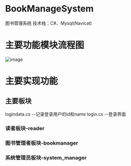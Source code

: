 # BookManageSystem
图书管理系统
技术栈：C#、Mysql(Navicat)
# 主要功能模块流程图
![image](https://github.com/llli-1/BookManageSystem/assets/102156169/94123781-1e80-46e8-b10a-070a9af278d8)
# 主要实现功能

## 主要板块
logindata.cs --记录登录用户的id和name
login.cs --登录界面

### 读者板块-reader

### 图书管理者板块-bookmanager

### 系统管理员板块-system_manager

  
